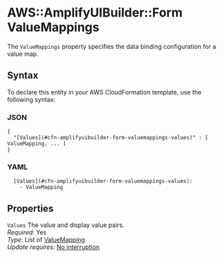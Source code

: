 # AWS::AmplifyUIBuilder::Form ValueMappings<a name="aws-properties-amplifyuibuilder-form-valuemappings"></a>

The `ValueMappings` property specifies the data binding configuration for a value map\.

## Syntax<a name="aws-properties-amplifyuibuilder-form-valuemappings-syntax"></a>

To declare this entity in your AWS CloudFormation template, use the following syntax:

### JSON<a name="aws-properties-amplifyuibuilder-form-valuemappings-syntax.json"></a>

```
{
  "[Values](#cfn-amplifyuibuilder-form-valuemappings-values)" : [ ValueMapping, ... ]
}
```

### YAML<a name="aws-properties-amplifyuibuilder-form-valuemappings-syntax.yaml"></a>

```
  [Values](#cfn-amplifyuibuilder-form-valuemappings-values): 
    - ValueMapping
```

## Properties<a name="aws-properties-amplifyuibuilder-form-valuemappings-properties"></a>

`Values`  <a name="cfn-amplifyuibuilder-form-valuemappings-values"></a>
The value and display value pairs\.  
*Required*: Yes  
*Type*: List of [ValueMapping](aws-properties-amplifyuibuilder-form-valuemapping.md)  
*Update requires*: [No interruption](https://docs.aws.amazon.com/AWSCloudFormation/latest/UserGuide/using-cfn-updating-stacks-update-behaviors.html#update-no-interrupt)